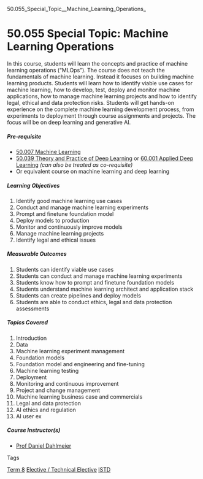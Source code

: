 50.055_Special_Topic__Machine_Learning_Operations_



50.055 Special Topic: Machine Learning Operations
=================================================

In this course, students will learn the concepts and practice of machine learning operations (“MLOps”). The course does not teach the fundamentals of machine learning. Instead it focuses on building machine learning products. Students will learn how to identify viable use cases for machine learning, how to develop, test, deploy and monitor machine applications, how to manage machine learning projects and how to identify legal, ethical and data protection risks. Students will get hands-on experience on the complete machine learning development process, from experiments to deployment through course assignments and projects. The focus will be on deep learning and generative AI.

##### **Pre-requisite**

* [50.007 Machine Learning](/course/50-007-machine-learning/)
* [50.039 Theory and Practice of Deep Learning](/course/50-039-theory-and-practice-of-deep-learning/) or [60.001 Applied Deep Learning](/course/60-001-applied-deep-learning) *(can also be treated as co-requisite)*
* Or equivalent course on machine learning and deep learning

##### **Learning Objectives**

1. Identify good machine learning use cases
2. Conduct and manage machine learning experiments
3. Prompt and finetune foundation model
4. Deploy models to production
5. Monitor and continuously improve models
6. Manage machine learning projects
7. Identify legal and ethical issues

##### **Measurable Outcomes**

1. Students can identify viable use cases
2. Students can conduct and manage machine learning experiments
3. Students know how to prompt and finetune foundation models
4. Students understand machine learning architect and application stack
5. Students can create pipelines and deploy models
6. Students are able to conduct ethics, legal and data protection assessments

##### **Topics Covered**

1. Introduction
2. Data
3. Machine learning experiment management
4. Foundation models
5. Foundation model and engineering and fine-tuning
6. Machine learning testing
7. Deployment
8. Monitoring and continuous improvement
9. Project and change management
10. Machine learning business case and commercials
11. Legal and data protection
12. AI ethics and regulation
13. AI user ex

##### **Course Instructor(s)**

* [Prof Daniel Dahlmeier](/profile/daniel-dahlmeier/)

Tags

[Term 8](/education/undergraduate/courses/?course-term=861)
[Elective / Technical Elective](/education/undergraduate/courses/?course-type=853)
[ISTD](/education/undergraduate/courses/?pillar-cluster=11)

